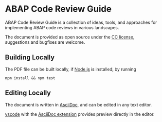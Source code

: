 # ABAP Code Review Guide
ABAP Code Review Guide is a collection of ideas, tools, and approaches for implementing ABAP code reviews in various landscapes.

The document is provided as open source under the [CC license](https://github.com/SAP/styleguides/blob/master/LICENSE), suggestions and bugfixes are welcome.

## Building Locally
The PDF file can be built locally, if [Node.js](https://nodejs.org/en/) is installed, by running

`npm install && npm test`

## Editing Locally
The document is written in [AsciiDoc](https://asciidoc.org), and can be edited in any text editor.

[vscode](https://code.visualstudio.com) with the [AsciiDoc extension](https://marketplace.visualstudio.com/items?itemName=asciidoctor.asciidoctor-vscode) provides preview directly in the editor.
